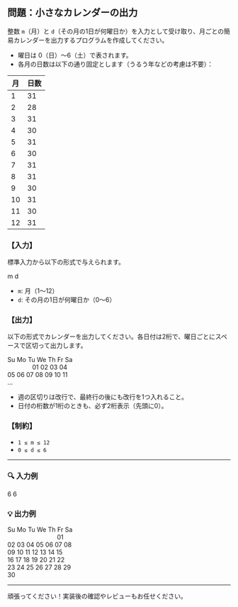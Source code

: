 ## 問題：小さなカレンダーの出力

整数 `m`（月）と `d`（その月の1日が何曜日か）を入力として受け取り、月ごとの簡易カレンダーを出力するプログラムを作成してください。

- 曜日は 0（日）～6（土）で表されます。
- 各月の日数は以下の通り固定とします（うるう年などの考慮は不要）：

| 月 | 日数 |
|----|------|
| 1  | 31   |
| 2  | 28   |
| 3  | 31   |
| 4  | 30   |
| 5  | 31   |
| 6  | 30   |
| 7  | 31   |
| 8  | 31   |
| 9  | 30   |
| 10 | 31   |
| 11 | 30   |
| 12 | 31   |

### 【入力】
標準入力から以下の形式で与えられます。

m d


- `m`: 月（1〜12）
- `d`: その月の1日が何曜日か（0〜6）

### 【出力】
以下の形式でカレンダーを出力してください。各日付は2桁で、曜日ごとにスペースで区切って出力します。

  Su Mo Tu We Th Fr Sa<br>
  &emsp;&emsp;&emsp;&emsp;01 02 03 04<br>
  05 06 07 08 09 10 11<br>
  ...<br>


- 週の区切りは改行で、最終行の後にも改行を1つ入れること。
- 日付の桁数が1桁のときも、必ず2桁表示（先頭に0）。

### 【制約】
- `1 ≤ m ≤ 12`
- `0 ≤ d ≤ 6`

---

### 🔍 入力例
6 6


### 💡 出力例

  Su Mo Tu We Th Fr Sa<br>
  &emsp;&emsp;&emsp;&emsp;&emsp;&emsp;&emsp;&emsp;01<br>
  02 03 04 05 06 07 08<br>
  09 10 11 12 13 14 15<br>
  16 17 18 19 20 21 22<br>
  23 24 25 26 27 28 29<br>
  30<br>


---

頑張ってください！実装後の確認やレビューもお任せください。